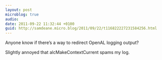```yaml
---
layout: post
microblog: true
audio: 
date: 2011-09-22 11:32:44 +0100
guid: http://samdeane.micro.blog/2011/09/22/t116822227231584256.html
---
```

Anyone know if there’s a way to redirect OpenAL logging output?

Slightly annoyed that alcMakeContextCurrent spams my log.
